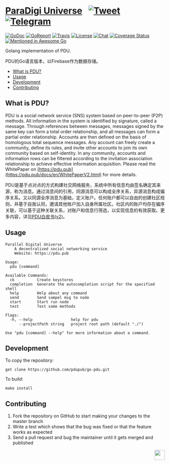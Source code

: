 # [ParaDigi Universe](https://pdu.pub) &nbsp; [![Tweet](https://img.shields.io/twitter/url/http/shields.io.svg?style=social)](https://twitter.com/intent/tweet?text=A%20decentralized%20identity-based%20social%20network&url=https://pdu.pub&via=PDUPUB&hashtags=P2P,SocialNetwork,decentralized,identity,Blockchain) &nbsp; [![Telegram](https://img.shields.io/badge/-telegram-red?color=white&logo=telegram)](https://t.me/pdugroup)

[![GoDoc](https://img.shields.io/badge/godoc-reference-blue.svg)](https://godoc.org/github.com/pdupub/go-pdu)
[![GoReport](https://goreportcard.com/badge/github.com/pdupub/go-pdu)](https://goreportcard.com/report/github.com/pdupub/go-pdu)
[![Travis](https://travis-ci.org/pdupub/go-pdu.svg?branch=master)](https://travis-ci.org/pdupub/go-pdu)
[![License](https://img.shields.io/badge/license-GPL%20v3-blue.svg)](LICENSE)
[![Chat](https://img.shields.io/badge/gitter-Docs%20chat-4AB495.svg)](https://gitter.im/pdupub/go-pdu)
[![Coverage Status](https://coveralls.io/repos/github/pdupub/go-pdu/badge.svg?branch=master)](https://coveralls.io/github/pdupub/go-pdu?branch=master)
[![Mentioned in Awesome Go](https://awesome.re/mentioned-badge.svg)](https://github.com/avelino/awesome-go#distributed-systems)

Golang implementation of PDU.

PDU的Go语言版本，以Firebase作为数据存储。


- [What is PDU?](#what-is-pdu)
- [Usage](#usage)
- [Development](#development)
- [Contributing](#contributing)

## What is PDU?

PDU is a social network service (SNS) system based on peer-to-peer (P2P) methods. All information in the system is identified by signature, called a message. Through references between messages, messages signed by the same key can form a total order relationship, and all messages can form a partial order relationship. Accounts are then defined on the basis of homologous total sequence messages. Any account can freely create a community, define its rules, and invite other accounts to join its own community based on self-identity. In any community, accounts and information rows can be filtered according to the invitation association relationship to achieve effective information acquisition. Please read the WhitePaper on [https://pdu.pub](https://pdu.pub/docs/en/WhitePaperV2.html) for more details.

PDU是基于点对点的方式构建社交网络服务，系统中所有信息均由签名确定其来源，称为消息。通过消息间的引用，同源消息可以构成全序关系，异源消息构成偏序关系。又以同源全序消息为基础，定义账户。任何账户都可以自由的创建社区规则，并基于自我认同，邀请其他账户加入自身所属社区。社区内的账户均存在偏序关联，可以基于这种关联关系，对账户和信息行筛选，以实现信息的有效获取。更多内容，详见[PDU白皮书(v2)](https://pdu.pub/docs/zh/WhitePaperV2.html)。

## Usage

```
Parallel Digital Universe
	A decentralized social networking service
	Website: https://pdu.pub

Usage:
  pdu [command]

Available Commands:
  ck          Create keystores
  completion  Generate the autocompletion script for the specified shell
  help        Help about any command
  send        Send sampel msg to node
  start       Start run node
  test        Test some methods

Flags:
  -h, --help                 help for pdu
      --projectPath string   project root path (default "./")

Use "pdu [command] --help" for more information about a command.
```


## Development

To copy the repository:

```
get clone https://github.com/pdupub/go-pdu.git

```

To build:
```
make install 
```


## Contributing

1. Fork the repository on GitHub to start making your changes to the master branch
2. Write a test which shows that the bug was fixed or that the feature works as expected
3. Send a pull request and bug the maintainer until it gets merged and published


<a href="https://pdu.pub"><img height="32" align="right" src="https://pdu.pub/assets/img/logo.png"></a>
